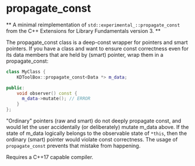 # propagate_const

**
A minimal reimplementation of `std::experimental_::propagate_const` from
the C++ Extensions for Library Fundamentals version 3.
**

The propagate_const class is a deep-const wrapper for pointers and
smart pointers. If you have a class and want to ensure const
correctness even for its data members that are held by (smart)
pointer, wrap them in a propagate_const:

```cpp
class MyClass {
    KDToolBox::propagate_const<Data *> m_data;

public:
    void observer() const {
      m_data->mutate(); // ERROR
    }
};
```

"Ordinary" pointers (raw and smart) do not deeply propagate const, and
would let the user accidentally (or deliberately) mutate m_data above.
If the state of m_data logically belongs to the observable state of
`*this`, then the ordinary (smart) pointer would violate const
correctness. The usage of `propagate_const` prevents that mistake from
happening.

Requires a C++17 capable compiler.
